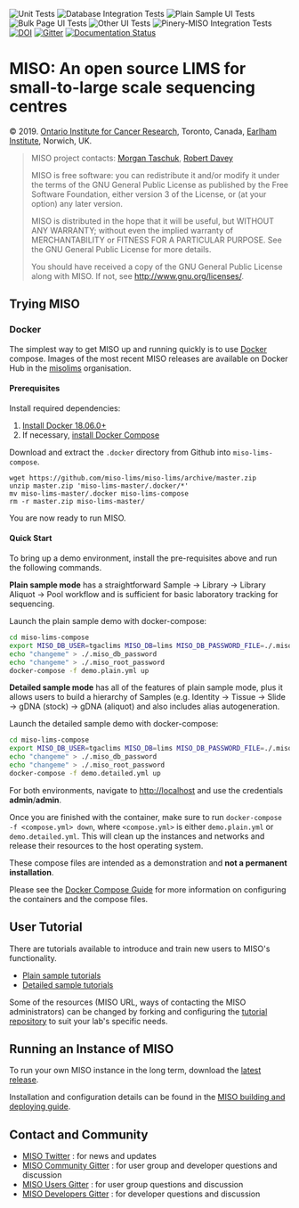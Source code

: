 ![Unit Tests](https://github.com/miso-lims/miso-lims/actions/workflows/unit_tests.yml/badge.svg)
![Database Integration Tests](https://github.com/miso-lims/miso-lims/actions/workflows/sqlstore_it.yml/badge.svg)
![Plain Sample UI Tests](https://github.com/miso-lims/miso-lims/actions/workflows/miso_web_plain_it.yml/badge.svg)
![Bulk Page UI Tests](https://github.com/miso-lims/miso-lims/actions/workflows/miso_web_bulk_it.yml/badge.svg)
![Other UI Tests](https://github.com/miso-lims/miso-lims/actions/workflows/miso_web_other_it.yml/badge.svg)
![Pinery-MISO Integration Tests](https://github.com/miso-lims/miso-lims/actions/workflows/pinery_miso_it.yml/badge.svg)
[![DOI](https://zenodo.org/badge/4726428.svg)](https://zenodo.org/badge/latestdoi/4726428)
[![Gitter](https://badges.gitter.im/miso-lims/community.svg)](https://gitter.im/miso-lims/community?utm_source=badge&utm_medium=badge&utm_campaign=pr-badge)
[![Documentation Status](https://readthedocs.org/projects/miso-lims-docs/badge/?version=latest)](https://miso-lims.readthedocs.io/projects/docs/en/latest/?badge=latest)


# MISO: An open source LIMS for small-to-large scale sequencing centres

&copy; 2019. [Ontario Institute for Cancer Research](http://oicr.on.ca), Toronto, Canada, [Earlham Institute](http://earlham.ac.uk/), Norwich, UK.

> MISO project contacts: [Morgan Taschuk](morgan.taschuk@oicr.on.ca), [Robert Davey](robert.davey@earlham.ac.uk)
>
> MISO is free software: you can redistribute it and/or modify
> it under the terms of the GNU General Public License as published by
> the Free Software Foundation, either version 3 of the License, or
> (at your option) any later version.
>
> MISO is distributed in the hope that it will be useful,
> but WITHOUT ANY WARRANTY; without even the implied warranty of
> MERCHANTABILITY or FITNESS FOR A PARTICULAR PURPOSE.  See the
> GNU General Public License for more details.
>
> You should have received a copy of the GNU General Public License
> along with MISO.  If not, see <http://www.gnu.org/licenses/>.


## Trying MISO

### Docker

The simplest way to get MISO up and running quickly is to use
[Docker](https://www.docker.com/) compose. Images of the most recent MISO releases are
available on Docker Hub in
the [misolims](https://hub.docker.com/r/misolims/) organisation.

#### Prerequisites

Install required dependencies:

1. [Install Docker 18.06.0+](https://docs.docker.com/install/)
1. If necessary, [install Docker Compose](https://docs.docker.com/compose/install/)


Download and extract the `.docker` directory from Github into `miso-lims-compose`.

```
wget https://github.com/miso-lims/miso-lims/archive/master.zip
unzip master.zip 'miso-lims-master/.docker/*'
mv miso-lims-master/.docker miso-lims-compose
rm -r master.zip miso-lims-master/
```

You are now ready to run MISO.

#### Quick Start

To bring up a demo environment, install the pre-requisites above and run the
following commands.

**Plain sample mode** has a straightforward Sample -> Library -> Library Aliquot ->
Pool workflow and is sufficient for basic laboratory tracking for sequencing.

Launch the plain sample demo with docker-compose:
``` bash
cd miso-lims-compose
export MISO_DB_USER=tgaclims MISO_DB=lims MISO_DB_PASSWORD_FILE=./.miso_db_password MISO_DB_ROOT_PASSWORD_FILE=./.miso_root_password MISO_TAG=latest
echo "changeme" > ./.miso_db_password
echo "changeme" > ./.miso_root_password
docker-compose -f demo.plain.yml up
```

**Detailed sample mode** has all of the features of plain sample mode, plus it
allows users to build a hierarchy of Samples (e.g. Identity -> Tissue -> Slide
-> gDNA (stock) -> gDNA (aliquot) and also includes alias autogeneration.

Launch the detailed sample demo with docker-compose:

```bash
cd miso-lims-compose
export MISO_DB_USER=tgaclims MISO_DB=lims MISO_DB_PASSWORD_FILE=./.miso_db_password MISO_DB_ROOT_PASSWORD_FILE=./.miso_root_password MISO_TAG=latest
echo "changeme" > ./.miso_db_password
echo "changeme" > ./.miso_root_password
docker-compose -f demo.detailed.yml up
```

For both environments, navigate to [http://localhost](http://localhost)
and use the credentials **admin**/**admin**.

Once you are finished with the container, make sure to run
`docker-compose -f <compose.yml> down`, where `<compose.yml>` is either
`demo.plain.yml` or `demo.detailed.yml`. This will clean up the instances and
networks and release their resources to the host operating system.


These compose files are intended as a demonstration and __not a permanent installation__.

Please see the [Docker Compose Guide](https://miso-lims.readthedocs.io/projects/docs/en/latest/admin/compose-installation-guide/) for more information on configuring the containers and the compose files.


## User Tutorial

There are tutorials available to introduce and train new users to MISO's functionality.  
* [Plain sample tutorials](https://miso-lims.github.io/walkthroughs/index-plain)
* [Detailed sample tutorials](https://miso-lims.github.io/walkthroughs)

Some of the resources (MISO URL,
ways of contacting the MISO administrators) can be changed by forking and configuring
the [tutorial repository](https://github.com/miso-lims/walkthroughs) to suit your
lab's specific needs.

## Running an Instance of MISO

To run your own MISO instance in the long term, download the
[latest release](https://github.com/miso-lims/miso-lims/releases/latest).

Installation and configuration details can be found in the [MISO building and deploying guide](https://miso-lims.readthedocs.io/projects/docs/en/latest/admin/installation-guide/).

## Contact and Community

- [MISO Twitter](https://twitter.com/misolims) : for news and updates
- [MISO Community Gitter](https://gitter.im/miso-lims/community) : for user group and developer questions and discussion
- [MISO Users Gitter](https://gitter.im/miso-lims/users) : for user group questions and discussion
- [MISO Developers Gitter](https://gitter.im/miso-lims/developers) : for developer questions and discussion
